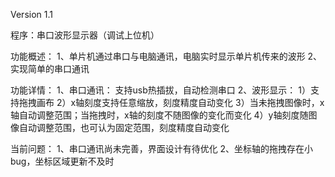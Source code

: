 Version 1.1

程序：串口波形显示器（调试上位机）

功能概述：
1、单片机通过串口与电脑通讯，电脑实时显示单片机传来的波形
2、实现简单的串口通讯

功能详情：
1、串口通讯：
支持usb热插拔，自动检测串口
2、波形显示：
1）支持拖拽画布
2）x轴刻度支持任意缩放，刻度精度自动变化
3）当未拖拽图像时，x轴自动调整范围；当拖拽时，x轴的刻度不随图像的变化而变化
4）y轴刻度随图像自动调整范围，也可认为固定范围，刻度精度自动变化

当前问题：
1、串口通讯尚未完善，界面设计有待优化
2、坐标轴的拖拽存在小bug，坐标区域更新不及时
  
    
